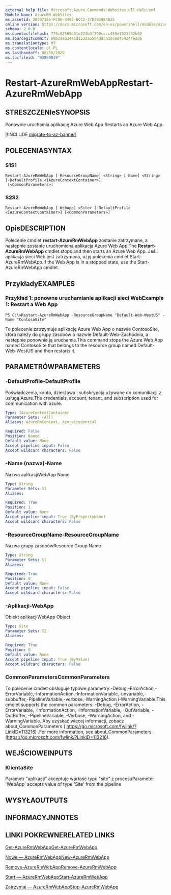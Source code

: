 ```yaml
---
external help file: Microsoft.Azure.Commands.Websites.dll-Help.xml
Module Name: AzureRM.WebSites
ms.assetid: 297071E5-FC06-4493-BCC2-37D4929E4025
online version: https://docs.microsoft.com/en-us/powershell/module/azurerm.websites/restart-azurermwebapp
schema: 2.0.0
ms.openlocfilehash: 775c82585d31e223b3f769cccc458e1523f42b62
ms.sourcegitcommit: b9b2dea3441d1532a5564ddca3dced45424fe2d6
ms.translationtype: MT
ms.contentlocale: pl-PL
ms.lasthandoff: 08/15/2020
ms.locfileid: "93899019"
---
```

# <span data-ttu-id="8e7fc-101">Restart-AzureRmWebApp</span><span class="sxs-lookup"><span data-stu-id="8e7fc-101">Restart-AzureRmWebApp</span></span>

## <span data-ttu-id="8e7fc-102">STRESZCZENIe</span><span class="sxs-lookup"><span data-stu-id="8e7fc-102">SYNOPSIS</span></span>
<span data-ttu-id="8e7fc-103">Ponownie uruchamia aplikację Azure Web App.</span><span class="sxs-lookup"><span data-stu-id="8e7fc-103">Restarts an Azure Web App.</span></span>

[!INCLUDE [migrate-to-az-banner](../../includes/migrate-to-az-banner.md)]

## <span data-ttu-id="8e7fc-104">POLECENIA</span><span class="sxs-lookup"><span data-stu-id="8e7fc-104">SYNTAX</span></span>

### <span data-ttu-id="8e7fc-105">S1</span><span class="sxs-lookup"><span data-stu-id="8e7fc-105">S1</span></span>
```
Restart-AzureRmWebApp [-ResourceGroupName] <String> [-Name] <String> [-DefaultProfile <IAzureContextContainer>]
 [<CommonParameters>]
```

### <span data-ttu-id="8e7fc-106">S2</span><span class="sxs-lookup"><span data-stu-id="8e7fc-106">S2</span></span>
```
Restart-AzureRmWebApp [-WebApp] <Site> [-DefaultProfile <IAzureContextContainer>] [<CommonParameters>]
```

## <span data-ttu-id="8e7fc-107">Opis</span><span class="sxs-lookup"><span data-stu-id="8e7fc-107">DESCRIPTION</span></span>
<span data-ttu-id="8e7fc-108">Polecenie cmdlet **restart-AzureRmWebApp** zostanie zatrzymane, a następnie zostanie uruchomiona aplikacja Azure Web App.</span><span class="sxs-lookup"><span data-stu-id="8e7fc-108">The **Restart-AzureRmWebApp** cmdlet stops and then starts an Azure Web App.</span></span>
<span data-ttu-id="8e7fc-109">Jeśli aplikacja sieci Web jest zatrzymana, użyj polecenia cmdlet Start-AzureRmWebApp.</span><span class="sxs-lookup"><span data-stu-id="8e7fc-109">If the Web App is in a stopped state, use the Start-AzureRmWebApp cmdlet.</span></span>

## <span data-ttu-id="8e7fc-110">Przykłady</span><span class="sxs-lookup"><span data-stu-id="8e7fc-110">EXAMPLES</span></span>

### <span data-ttu-id="8e7fc-111">Przykład 1: ponowne uruchamianie aplikacji sieci Web</span><span class="sxs-lookup"><span data-stu-id="8e7fc-111">Example 1: Restart a Web App</span></span>
```
PS C:\>Restart-AzureRmWebApp -ResourceGroupName "Default-Web-WestUS" -Name "ContosoSite"
```

<span data-ttu-id="8e7fc-112">To polecenie zatrzymuje aplikację Azure Web App o nazwie ContosoSite, która należy do grupy zasobów o nazwie Default-Web-Zachodnia, a następnie ponownie ją uruchamia.</span><span class="sxs-lookup"><span data-stu-id="8e7fc-112">This command stops the Azure Web App named ContosoSite that belongs to the resource group named Default-Web-WestUS and then restarts it.</span></span>

## <span data-ttu-id="8e7fc-113">PARAMETRÓW</span><span class="sxs-lookup"><span data-stu-id="8e7fc-113">PARAMETERS</span></span>

### <span data-ttu-id="8e7fc-114">-DefaultProfile</span><span class="sxs-lookup"><span data-stu-id="8e7fc-114">-DefaultProfile</span></span>
<span data-ttu-id="8e7fc-115">Poświadczenia, konto, dzierżawa i subskrypcja używane do komunikacji z usługą Azure.</span><span class="sxs-lookup"><span data-stu-id="8e7fc-115">The credentials, account, tenant, and subscription used for communication with azure.</span></span>

```yaml
Type: IAzureContextContainer
Parameter Sets: (All)
Aliases: AzureRmContext, AzureCredential

Required: False
Position: Named
Default value: None
Accept pipeline input: False
Accept wildcard characters: False
```

### <span data-ttu-id="8e7fc-116">-Name (nazwa)</span><span class="sxs-lookup"><span data-stu-id="8e7fc-116">-Name</span></span>
<span data-ttu-id="8e7fc-117">Nazwa aplikacji</span><span class="sxs-lookup"><span data-stu-id="8e7fc-117">WebApp Name</span></span>

```yaml
Type: String
Parameter Sets: S1
Aliases: 

Required: True
Position: 1
Default value: None
Accept pipeline input: True (ByPropertyName)
Accept wildcard characters: False
```

### <span data-ttu-id="8e7fc-118">-ResourceGroupName</span><span class="sxs-lookup"><span data-stu-id="8e7fc-118">-ResourceGroupName</span></span>
<span data-ttu-id="8e7fc-119">Nazwa grupy zasobów</span><span class="sxs-lookup"><span data-stu-id="8e7fc-119">Resource Group Name</span></span>

```yaml
Type: String
Parameter Sets: S1
Aliases: 

Required: True
Position: 0
Default value: None
Accept pipeline input: False
Accept wildcard characters: False
```

### <span data-ttu-id="8e7fc-120">-Aplikacji</span><span class="sxs-lookup"><span data-stu-id="8e7fc-120">-WebApp</span></span>
<span data-ttu-id="8e7fc-121">Obiekt aplikacji</span><span class="sxs-lookup"><span data-stu-id="8e7fc-121">WebApp Object</span></span>

```yaml
Type: Site
Parameter Sets: S2
Aliases: 

Required: True
Position: 0
Default value: None
Accept pipeline input: True (ByValue)
Accept wildcard characters: False
```

### <span data-ttu-id="8e7fc-122">CommonParameters</span><span class="sxs-lookup"><span data-stu-id="8e7fc-122">CommonParameters</span></span>
<span data-ttu-id="8e7fc-123">To polecenie cmdlet obsługuje typowe parametry:-Debug,-ErrorAction,-ErrorVariable,-InformationAction,-InformationVariable,-unvariable,-subbuffer,-PipelineVariable,-verbose,-WarningAction i-WarningVariable.</span><span class="sxs-lookup"><span data-stu-id="8e7fc-123">This cmdlet supports the common parameters: -Debug, -ErrorAction, -ErrorVariable, -InformationAction, -InformationVariable, -OutVariable, -OutBuffer, -PipelineVariable, -Verbose, -WarningAction, and -WarningVariable.</span></span> <span data-ttu-id="8e7fc-124">Aby uzyskać więcej informacji, zobacz about_CommonParameters ( https://go.microsoft.com/fwlink/?LinkID=113216) .</span><span class="sxs-lookup"><span data-stu-id="8e7fc-124">For more information, see about_CommonParameters (https://go.microsoft.com/fwlink/?LinkID=113216).</span></span>

## <span data-ttu-id="8e7fc-125">WEJŚCIOWE</span><span class="sxs-lookup"><span data-stu-id="8e7fc-125">INPUTS</span></span>

### <span data-ttu-id="8e7fc-126">Klienta</span><span class="sxs-lookup"><span data-stu-id="8e7fc-126">Site</span></span>
<span data-ttu-id="8e7fc-127">Parametr "aplikacji" akceptuje wartość typu "site" z procesu</span><span class="sxs-lookup"><span data-stu-id="8e7fc-127">Parameter 'WebApp' accepts value of type 'Site' from the pipeline</span></span>

## <span data-ttu-id="8e7fc-128">WYSYŁA</span><span class="sxs-lookup"><span data-stu-id="8e7fc-128">OUTPUTS</span></span>

## <span data-ttu-id="8e7fc-129">INFORMACYJN</span><span class="sxs-lookup"><span data-stu-id="8e7fc-129">NOTES</span></span>

## <span data-ttu-id="8e7fc-130">LINKI POKREWNE</span><span class="sxs-lookup"><span data-stu-id="8e7fc-130">RELATED LINKS</span></span>

[<span data-ttu-id="8e7fc-131">Get-AzureRmWebApp</span><span class="sxs-lookup"><span data-stu-id="8e7fc-131">Get-AzureRmWebApp</span></span>](./Get-AzureRmWebApp.md)

[<span data-ttu-id="8e7fc-132">Nowe — AzureRmWebApp</span><span class="sxs-lookup"><span data-stu-id="8e7fc-132">New-AzureRmWebApp</span></span>](./New-AzureRmWebApp.md)

[<span data-ttu-id="8e7fc-133">Remove-AzureRmWebApp</span><span class="sxs-lookup"><span data-stu-id="8e7fc-133">Remove-AzureRmWebApp</span></span>](./Remove-AzureRmWebApp.md)

[<span data-ttu-id="8e7fc-134">Start — AzureRmWebApp</span><span class="sxs-lookup"><span data-stu-id="8e7fc-134">Start-AzureRmWebApp</span></span>](./Start-AzureRmWebApp.md)

[<span data-ttu-id="8e7fc-135">Zatrzymaj — AzureRmWebApp</span><span class="sxs-lookup"><span data-stu-id="8e7fc-135">Stop-AzureRmWebApp</span></span>](./Stop-AzureRmWebApp.md)


